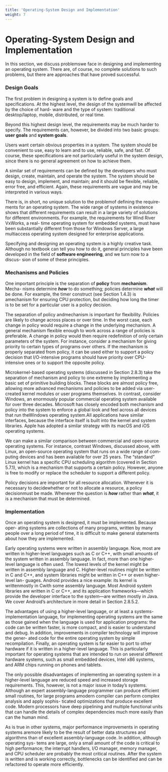 ```yaml
---
title: 'Operating-System Design and Implementation'
weight: 7
---
```


# Operating-System Design and Implementation

In this section, we discuss problemswe face in designing and implementing an operating system. There are, of course, no complete solutions to such problems, but there are approaches that have proved successful.

### Design Goals

The first problem in designing a system is to define goals and specifications. At the highest level, the design of the systemwill be affected by the choice of hard- ware and the type of system: traditional desktop/laptop, mobile, distributed, or real time.

Beyond this highest design level, the requirements may be much harder to specify. The requirements can, however, be divided into two basic groups: **user goals** and **system goals**.

Users want certain obvious properties in a system. The system should be convenient to use, easy to learn and to use, reliable, safe, and fast. Of course, these specifications are not particularly useful in the system design, since there is no general agreement on how to achieve them.

A similar set of requirements can be defined by the developers who must design, create, maintain, and operate the system. The system should be easy to design, implement, and maintain; and it should be flexible, reliable, error free, and efficient. Again, these requirements are vague and may be interpreted in various ways.

There is, in short, no unique solution to the problemof defining the require- ments for an operating system. The wide range of systems in existence shows that different requirements can result in a large variety of solutions for different environments. For example, the requirements for Wind River VxWorks, a real- time operating system for embedded systems, must have been substantially different from those for Windows Server, a large multiaccess operating system designed for enterprise applications.

Specifying and designing an operating system is a highly creative task. Although no textbook can tell you how to do it, general principles have been developed in the field of **software engineering**, and we turn now to a discus- sion of some of these principles.

### Mechanisms and Policies

One important principle is the separation of **policy** from **mechanism**. Mecha- nisms determine **_how_** to do something; policies determine **_what_** will be done. For example, the timer construct (see Section 1.4.3) is amechanism for ensuring CPU protection, but deciding how long the timer is to be set for a particular user is a policy decision.

The separation of policy andmechanism is important for flexibility. Policies are likely to change across places or over time. In the worst case, each change in policy would require a change in the underlying mechanism. A general mechanism flexible enough to work across a range of policies is preferable. A change in policy would then require redefinition of only certain parameters of the system. For instance, consider a mechanism for giving priority to certain types of programs over others. If the mechanism is properly separated from policy, it can be used either to support a policy decision that I/O-intensive programs should have priority over CPU-intensive ones or to support the opposite policy.

Microkernel-based operating systems (discussed in Section 2.8.3) take the separation of mechanism and policy to one extreme by implementing a basic set of primitive building blocks. These blocks are almost policy free, allowing more advanced mechanisms and policies to be added via user-created kernel modules or user programs themselves. In contrast, consider Windows, an enormously popular commercial operating system available for over three decades. Microsoft has closely encoded both mechanism and policy into the system to enforce a global look and feel across all devices that run theWindows operating system.All applications have similar interfaces, because the interface itself is built into the kernel and system libraries. Apple has adopted a similar strategy with its macOS and iOS operating systems.

We can make a similar comparison between commercial and open-source operating systems. For instance, contrast Windows, discussed above, with Linux, an open-source operating system that runs on a wide range of com- puting devices and has been available for over 25 years. The “standard” Linux kernel has a specific CPU scheduling algorithm (covered in Section 5.7.1), which is a mechanism that supports a certain policy. However, anyone is free to modify or replace the scheduler to support a different policy.

Policy decisions are important for all resource allocation. Whenever it is necessary to decidewhether or not to allocate a resource, a policy decisionmust be made. Whenever the question is **_how_** rather than **_what_**, it is a mechanism that must be determined.

### Implementation

Once an operating system is designed, it must be implemented. Because oper- ating systems are collections of many programs, written by many people over a long period of time, it is difficult to make general statements about how they are implemented.

Early operating systems were written in assembly language. Now, most are written in higher-level languages such as C or C++, with small amounts of the system written in assembly language. In fact, more than one higher- level language is often used. The lowest levels of the kernel might be written in assembly language and C. Higher-level routines might be written in C and C++, and system libraries might be written in C++ or even higher-level lan- guages. Android provides a nice example: its kernel is writtenmostly in Cwith some assembly language. Most Android system libraries are written in C or C++, and its application frameworks—which provide the developer interface to the system—are written mostly in Java. We cover Android’s architecture in more detail in Section 2.8.5.2.

The advantages of using a higher-level language, or at least a systems- implementation language, for implementing operating systems are the same as those gained when the language is used for application programs: the code can be written faster, is more compact, and is easier to understand and debug. In addition, improvements in compiler technology will improve the gener- ated code for the entire operating system by simple recompilation. Finally, an operating system is far easier to port to other hardware if it is written in a higher-level language. This is particularly important for operating systems that are intended to run on several different hardware systems, such as small embedded devices, Intel x86 systems, and ARM chips running on phones and tablets.

The only possible disadvantages of implementing an operating system in a higher-level language are reduced speed and increased storage requirements. This, however, is not a major issue in today’s systems. Although an expert assembly-language programmer can produce efficient small routines, for large programs amodern compiler can perform complex analysis and apply sophis- ticated optimizations that produce excellent code. Modern processors have deep pipelining and multiple functional units that can handle the details of complex dependencies much more easily than can the human mind.

As is true in other systems, major performance improvements in operating systems aremore likely to be the result of better data structures and algorithms than of excellent assembly-language code. In addition, although operating sys- tems are large, only a small amount of the code is critical to high performance; the interrupt handlers, I/O manager, memory manager, and CPU scheduler are probably the most critical routines. After the system is written and is working correctly, bottlenecks can be identified and can be refactored to operate more efficiently.